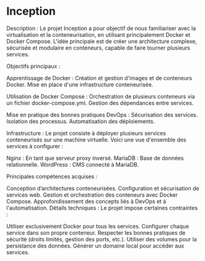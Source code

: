 # Inception

Description :
Le projet Inception a pour objectif de nous familiariser avec la virtualisation et la conteneurisation, en utilisant principalement Docker et Docker Compose. L'idée principale est de créer une architecture complexe, sécurisée et modulaire en conteneurs, capable de faire tourner plusieurs services.

Objectifs principaux :

Apprentissage de Docker :
  Création et gestion d'images et de conteneurs Docker.
  Mise en place d'une infrastructure conteneurisée.

Utilisation de Docker Compose :
  Orchestration de plusieurs conteneurs via un fichier docker-compose.yml.
  Gestion des dépendances entre services.

Mise en pratique des bonnes pratiques DevOps :
  Sécurisation des services.
  Isolation des processus.
  Automatisation des déploiements.

Infrastructure :
Le projet consiste à déployer plusieurs services conteneurisés sur une machine virtuelle. Voici une vue d'ensemble des services à configurer :

  Nginx : En tant que serveur proxy inversé.
  MariaDB : Base de données relationnelle.
  WordPress : CMS connecté à MariaDB.

Principales compétences acquises :

  Conception d’architectures conteneurisées.
  Configuration et sécurisation de services web.
  Gestion et orchestration des conteneurs avec Docker Compose.
  Approfondissement des concepts liés à DevOps et à l'automatisation.
Détails techniques :
Le projet impose certaines contraintes :

  Utiliser exclusivement Docker pour tous les services.
  Configurer chaque service dans son propre conteneur.
  Respecter les bonnes pratiques de sécurité (droits limités, gestion des ports, etc.).
  Utiliser des volumes pour la persistance des données.
  Générer un domaine local pour accéder aux services.
